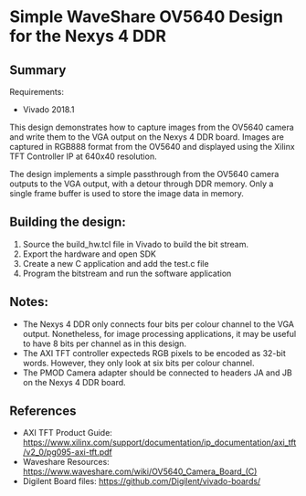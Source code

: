 # Simple WaveShare OV5640 Design for the Nexys 4 DDR

## Summary

Requirements:
* Vivado 2018.1

This design demonstrates how to capture images from the OV5640 camera and
write them to the VGA output on the Nexys 4 DDR board. Images are captured in
RGB888 format from the OV5640 and displayed using the Xilinx TFT Controller IP
at 640x40 resolution.

The design implements a simple passthrough from the OV5640 camera outputs to
the VGA output, with a detour through DDR memory. Only a single frame buffer is
used to store the image data in memory.

## Building the design:

1. Source the build_hw.tcl file in Vivado to build the bit stream.
2. Export the hardware and open SDK
3. Create a new C application and add the test.c file
4. Program the bitstream and run the software application

## Notes:

- The Nexys 4 DDR only connects four bits per colour channel to the VGA output.
Nonetheless, for image processing applications, it may be useful to have 8 bits
per channel as in this design.
- The AXI TFT controller expecteds RGB pixels to be encoded as 32-bit words.
However, they only look at six bits per colour channel.
- The PMOD Camera adapter should be connected to headers JA and JB on the
Nexys 4 DDR board.

## References

* AXI TFT Product Guide: https://www.xilinx.com/support/documentation/ip_documentation/axi_tft/v2_0/pg095-axi-tft.pdf
* Waveshare Resources: https://www.waveshare.com/wiki/OV5640_Camera_Board_(C)
* Digilent Board files: https://github.com/Digilent/vivado-boards/
